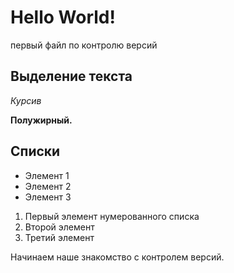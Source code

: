 # Hello World! 
первый файл по контролю версий

## Выделение текста
*Курсив*

**Полужирный.**

## Списки

* Элемент 1
* Элемент 2
* Элемент 3

1. Первый элемент нумерованного списка
2. Второй элемент
3. Третий элемент

Начинаем наше знакомство с контролем версий.